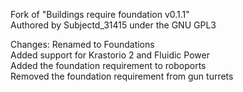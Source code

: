 Fork of "Buildings require foundation v0.1.1"  
Authored by Subjectd_31415 under the GNU GPL3  

Changes:
Renamed to Foundations  
Added support for Krastorio 2 and Fluidic Power  
Added the foundation requirement to roboports  
Removed the foundation requirement from gun turrets  
